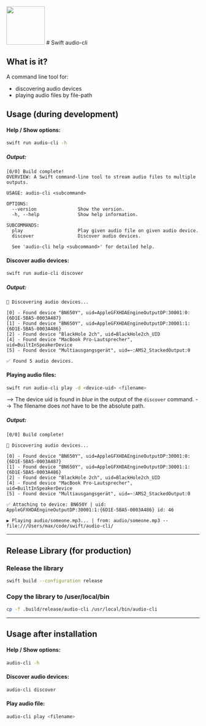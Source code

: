 <img src="https://developer.apple.com/swift/images/swift-og.png" width="100">
# Swift audio-cli

## What is it?
A command line tool for:
- discovering audio devices
- playing audio files by file-path

## Usage (during development)

#### Help / Show options:
```bash
swift run audio-cli -h
```

##### Output:
```
[0/0] Build complete!
OVERVIEW: A Swift command-line tool to stream audio files to multiple outputs.

USAGE: audio-cli <subcommand>

OPTIONS:
  --version               Show the version.
  -h, --help              Show help information.

SUBCOMMANDS:
  play                    Play given audio file on given audio device.
  discover                Discover audio devices.

  See 'audio-cli help <subcommand>' for detailed help.
```

#### Discover audio devices:
```bash
swift run audio-cli discover
```
##### Output:
```
🔎 Discovering audio devices...

[0] - Found device "BN650Y", uid=AppleGFXHDAEngineOutputDP:30001:0:{6D1E-5BA5-0003A487}
[1] - Found device "BN650Y", uid=AppleGFXHDAEngineOutputDP:30001:1:{6D1E-5BA5-0003A486}
[2] - Found device "BlackHole 2ch", uid=BlackHole2ch_UID
[4] - Found device "MacBook Pro-Lautsprecher", uid=BuiltInSpeakerDevice
[5] - Found device "Multiausgangsgerät", uid=~:AMS2_StackedOutput:0

✅ Found 5 audio devices.
```

#### Playing audio files:
```bash
swift run audio-cli play -d <device-uid> <filename>
```
--> The device uid is found in *blue* in the output of the `discover` command.
--> The filename does *not* have to be the absolute path.

##### Output:
```
[0/0] Build complete!

🔎 Discovering audio devices...

[0] - Found device "BN650Y", uid=AppleGFXHDAEngineOutputDP:30001:0:{6D1E-5BA5-0003A487}
[1] - Found device "BN650Y", uid=AppleGFXHDAEngineOutputDP:30001:1:{6D1E-5BA5-0003A486}
[2] - Found device "BlackHole 2ch", uid=BlackHole2ch_UID
[4] - Found device "MacBook Pro-Lautsprecher", uid=BuiltInSpeakerDevice
[5] - Found device "Multiausgangsgerät", uid=~:AMS2_StackedOutput:0

✅ Attaching to device: BN650Y | uid: AppleGFXHDAEngineOutputDP:30001:1:{6D1E-5BA5-0003A486} id: 46

▶️ Playing audio/someone.mp3... | from: audio/someone.mp3 -- file:///Users/max/code/swift/audio-cli/
```

---

## Release Library (for production)
### Release the library

```bash
swift build --configuration release
```

### Copy the library to /user/local/bin
```bash
cp -f .build/release/audio-cli /usr/local/bin/audio-cli
```

---

## Usage after installation

#### Help / Show options:
```bash
audio-cli -h
```

#### Discover audio devices:
```bash
audio-cli discover
```

#### Play audio file:
```bash
audio-cli play <filename>
```